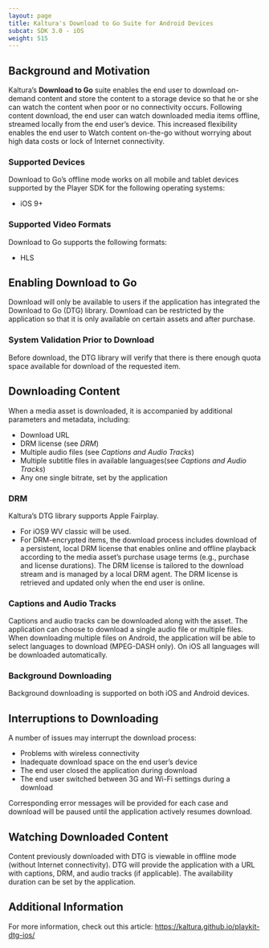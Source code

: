 ```yaml
---
layout: page
title: Kaltura's Download to Go Suite for Android Devices
subcat: SDK 3.0 - iOS
weight: 515
---
```


## Background and Motivation  

Kaltura’s **Download to Go** suite enables the end user to download on-demand content and store the content to a storage device so that he or she can watch the content when poor or no connectivity occurs. Following content download, the end user can watch downloaded media items offline, streamed locally from the end user’s device. This increased flexibility enables the end user to Watch content on-the-go without worrying about high data costs or lock of Internet connectivity.

### Supported Devices  

Download to Go’s offline mode works on all mobile and tablet devices supported by the Player SDK for the following operating systems:

* iOS 9+

### Supported Video Formats  

Download to Go supports the following formats:

* HLS

## Enabling Download to Go  

Download will only be available to users if the application has integrated the Download to Go (DTG) library. Download can be restricted by the application so that it is only available on certain assets and after purchase.

### System Validation Prior to Download  

Before download, the DTG library will verify that there is there enough quota space available for download of the requested item.

## Downloading Content  

When a media asset is downloaded, it is accompanied by additional parameters and metadata, including:

* Download URL
* DRM license (see *DRM*)
* Multiple audio files (see *Captions and Audio Tracks*) 
* Multiple subtitle files in available languages(see *Captions and Audio Tracks*) 
* Any one single bitrate, set by the application

### DRM  

Kaltura’s DTG library supports Apple Fairplay. 

* For iOS9 WV classic will be used.
* For DRM-encrypted items, the download process includes download of a persistent, local DRM license that enables online and offline playback according to the media asset’s purchase usage terms (e.g., purchase and license durations). The DRM license is tailored to the download stream and is managed by a local DRM agent. The DRM license is retrieved and updated only when the end user is online.

### Captions and Audio Tracks  

Captions and audio tracks can be downloaded along with the asset. The application can choose to download a single audio file or multiple files.
When downloading multiple files on Android, the application will be able to select languages to download (MPEG-DASH only). On iOS all languages will be downloaded automatically.

### Background Downloading  

Background downloading is supported on both iOS and Android devices.

## Interruptions to Downloading  

A number of issues may interrupt the download process: 
* Problems with wireless connectivity  
* Inadequate download space on the end user’s device 
* The end user closed the application during download 
* The end user switched between 3G and Wi-Fi settings during a download 

Corresponding error messages will be provided for each case and download will be paused until the application actively resumes download.

## Watching Downloaded Content  

Content previously downloaded with DTG is viewable in offline mode (without Internet connectivity). DTG will provide the application with a URL with captions, DRM, and audio tracks (if applicable).
The availability duration can be set by the application.

## Additional Information  

For more information, check out this article: https://kaltura.github.io/playkit-dtg-ios/ 
